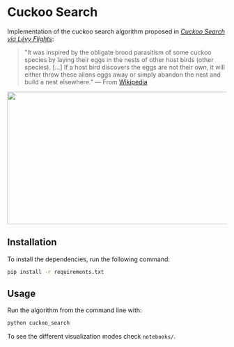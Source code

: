# Cuckoo Search
Implementation of the cuckoo search algorithm proposed in [_Cuckoo Search via Lévy Flights_](https://ieeexplore.ieee.org/document/5393690):

>"It was inspired by the obligate brood parasitism of some cuckoo species by laying their eggs in the nests of other host birds (other species). [...] If a host bird discovers the eggs are not their own, it will either throw these aliens eggs away or simply abandon the nest and build a nest elsewhere." — From [Wikipedia](https://en.wikipedia.org/wiki/Cuckoo_search)

<p align="center">
    <img width="512" height="304" src="images/cuckoo_search.gif">
</p>

## Installation

To install the dependencies, run the following command:

```bash
pip install -r requirements.txt
```



## Usage

Run the algorithm from the command line with:

```bash
python cuckoo_search
```

To see the different visualization modes check `notebooks/`.

